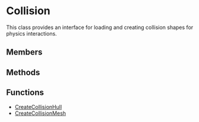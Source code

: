 # Collision
This class provides an interface for loading and creating collision shapes for physics interactions.

## Members ##

## Methods ##

## Functions ##
- [CreateCollisionHull](CPP_CreateCollisionHull.md)
- [CreateCollisionMesh](CPP_CreateCollisionMesh.md)
